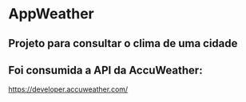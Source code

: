 # AppWeather

## Projeto para consultar o clima de uma cidade
## Foi consumida a API da AccuWeather:
https://developer.accuweather.com/
